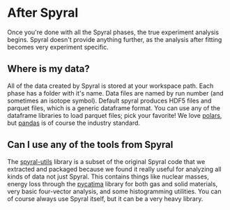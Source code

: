 # After Spyral

Once you're done with all the Spyral phases, the true experiment analysis begins. Spyral doesn't provide anything further, as the analysis after fitting becomes very experiment specific.

## Where is my data?

All of the data created by Spyral is stored at your workspace path. Each phase has a folder with it's name. Data files are named by run number (and sometimes an isotope symbol). Default spyral produces HDF5 files and parquet files, which is a generic dataframe format. You can use any of the dataframe libraries to load parquet files; pick your  favorite! We love [polars](https://pola.rs/), but [pandas](https://pandas.pydata.org/) is of course the industry standard.

## Can I use any of the tools from Spyral

The [spyral-utils](https://github.com/gwm17/spyral-utils/) library is a subset of the original Spyral code that we extracted and packaged because we found it really useful for analyzing all kinds of data not just Spyral. This contains things like nuclear masses, energy loss through the [pycatima](https://pypi.org/project/pycatima/) library for both gas and solid materials, very basic four-vector analysis, and some histogramming utilities. You can of course always use Spyral itself, but it can be a very heavy library.
